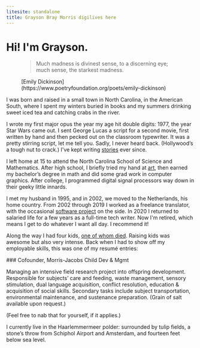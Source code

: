 ```yaml
---
litesite: standalone
title: Grayson Bray Morris digilives here
---
```


# Hi! I'm Grayson.

<figure>

>Much madness is divinest sense, to a discerning eye; \
much sense, the starkest madness.

<figcaption>
[Emily Dickinson](https://www.poetryfoundation.org/poets/emily-dickinson)
</figcaption>
</figure>

I was born and raised in a small town in North Carolina, in the American South, where I spent my winters buried in books and my summers drinking sweet iced tea and catching crabs in the river.

I wrote my first major opus the year my age hit double digits: 1977, the year Star Wars came out. I sent George Lucas a script for a second movie, first written by hand and then pecked out on the classroom typewriter. It was a pretty stirring script, let me tell you. Sadly, I never heard back. (Hollywood’s a tough nut to crack.) I've kept writing [stories](DOMAIN_URL_PHstories/) ever since.

I left home at 15 to attend the North Carolina School of Science and Mathematics. After high school, I briefly tried my hand at [art](DOMAIN_URL_PHdrawings.html), then earned my bachelor’s degree in math and did some grad work in computer graphics. After college, I programmed digital signal processors way down in their geeky little innards.

I met my husband in 1995, and in 2002, we moved to the Netherlands, his home country. From 2002 through 2019 I worked as a freelance translator, with the occasional [software project](DOMAIN_URL_PHcode.html) on the side. In 2020 I returned to salaried life for a few years as a full-time tech writer. Now I'm retired, which means I get to do whatever I want all day. I recommend it!

Along the way I had four kids, [one of whom died](DOMAIN_URL_PHcancer-blog/). Raising kids was awesome but also very intense. Back when I had to show off my employable skills, this was one of my resumé entries:

<aside>
### Cofounder, Morris-Jacobs Child Dev & Mgmt

Managing an intensive field
research project into offspring
development. Responsible for
subjects’ care and feeding, waste
management, sensory stimulation,
dual language acquisition, conflict
resolution, education & acquisition
of social skills. Secondary tasks
include subject transportation,
environmental maintenance, and
sustenance preparation. (Grain of
salt available upon request.)
</aside>

(Feel free to nab that for yourself, if it applies.)

I currently live in the Haarlemmermeer polder: surrounded by tulip fields, a stone’s throw from Schiphol Airport and Amsterdam, and fourteen feet below sea level.



